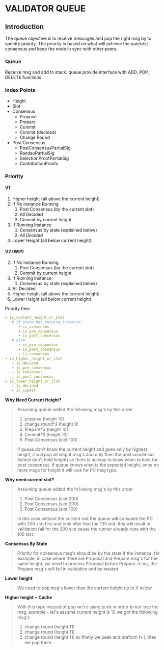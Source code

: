 
# VALIDATOR QUEUE

## Introduction

The queue objective is to receive messages and pop the right msg by to specify priority.
The priority is based on what will achieve the quickest consensus and keep the node in sync with other peers.

### Queue

Receive msg and add to stack. queue provide interface with ADD, POP, DELETE functions. 

### Index Points

- Height
- Slot
- Consensus
  - Propose
  - Prepare
  - Commit
  - Commit (decided)
  - Change Round
- Post Consensus
  - PostConsensusPartialSig
  - RandaoPartialSig
  - SelectionProofPartialSig
  - ContributionProofs

### Priority

#### V1

1. Higher height (all above the current height)
2. If No Instance Running
   1. Post Consensus (by the current slot)
   2. All Decided
   3. Commit by current height
3. If Running Instance
   1. Consensus by state (explained below)
   2. All Decided
4. Lower Height (all below current height)

#### V2 (WIP)

2. If No Instance Running
   1. Post Consensus (by the current slot)
   2. Commit by current height
3. If Running Instance
   1. Consensus by state (explained below)
4. All Decided
5. Higher height (all above the current height)
6. Lower Height (all below current height)

Priority tree:
```yaml
- is_current_height_or_slot
   # if state.has_running_instance:
      - is_consensus
      - is_pre_consensus
      - is_post_consensus
   # else:
      - is_pre_consensus
      - is_post_consensus
      - is_consensus
- is_higher_height_or_slot
   - is_decided
   - is_pre_consensus
   - is_consensus
   _ is_post_consensus
- is_lower_height_or_slot
   - is_decided
   - is_commit
```

**Why Need Current Height?**
> Assuming queue added the following msg's by this order
> 1. propose (height 10)
> 2. change round*2 (height 9)
> 3. Prepare*3 (height 10)
> 4. Commit*3 (height 10)
> 5. Post Consensus (slot 100)
>
>if queue don't know the current height and goes only by highest height, 
it will pop all height msg's and only then the post consensus (which don't hold height) so there is no way to know when to 
look for post consensus. if queue knows what is the expected height, once no more msgs for height it will look for PC msg type.  

**Why need current slot?**
> Assuming queue added the following msg's by this order
> 1. Post Consensus (slot 200)
> 2. Post Consensus (slot 200)
> 3. Post Consensus (slot 100)
> 
> In this case without the current slot the queue will consume the PC with 200 slot first and only after that the 100 slot. this will result in validation fail for the 200 slot cause the runner already runs with the 100 slot.

**Consensus By State**
> Priority for consensus msg's should be by the state if the instance.
> for example, in case where there are Proposal and Prepare msg's for the same height, we need to process Proposal before Prepare. if not, the Prepare msg's will fail in validation and be wasted 

**Lower height**
> We need to pop msg's lower than the current height up to X below. 

**Higher height + Cache**
> With this type instead of pop we're using peek in order to not lose the msg.
> example - 
> let's assume current height is 10
> we got the following msg's
> 1. change round (height 11)
> 2. change round (height 11)
> 3. change round (height 11)
> so firstly we peek and preform f+1, then we pop them 
